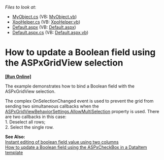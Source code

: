 <!-- default file list -->
*Files to look at*:

* [MyObject.cs](./CS/WebSite/App_Code/MyObject.cs) (VB: [MyObject.vb](./VB/WebSite/App_Code/MyObject.vb))
* [XpoHelper.cs](./CS/WebSite/App_Code/XpoHelper.cs) (VB: [XpoHelper.vb](./VB/WebSite/App_Code/XpoHelper.vb))
* [Default.aspx](./CS/WebSite/Default.aspx) (VB: [Default.aspx](./VB/WebSite/Default.aspx))
* [Default.aspx.cs](./CS/WebSite/Default.aspx.cs) (VB: [Default.aspx.vb](./VB/WebSite/Default.aspx.vb))
<!-- default file list end -->
# How to update a Boolean field using the ASPxGridView selection
<!-- run online -->
**[[Run Online]](https://codecentral.devexpress.com/e2314/)**
<!-- run online end -->


<p>The example demonstrates how to bind a Boolean field with the ASPxGridView selection.</p><p>The complex OnSelectionChanged event is used to prevent the grid from sending two simultaneous callbacks when the <a href="http://documentation.devexpress.com/#AspNet/DevExpressWebASPxGridViewASPxGridViewBehaviorSettings_AllowMultiSelectiontopic">ASPxGridViewBehaviorSettings.AllowMultiSelection</a> property is used. There are two callbacks in this case:<br />
1. Deselect all rows;<br />
2. Select the single row.</p><p><strong>See Also:</strong><br />
<a href="https://www.devexpress.com/Support/Center/p/E1405">Instant editing of boolean field value using two columns</a><br />
<a href="https://www.devexpress.com/Support/Center/p/E2313">How to update a Boolean field using the ASPxCheckBox in a DataItem template</a></p>

<br/>


